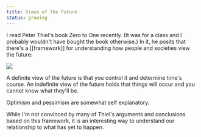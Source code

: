```yaml
---
title: Views of the Future
status: growing
---
```


I read Peter Thiel's book Zero to One recently. (It was for a class and I probably wouldn't have bought the book otherwise.) In it, he posits that there's a [[framework]] for understanding how people and societies view the future:

<img src="../assets/thiel.png" class="white-pic">

A definite view of the future is that you control it and determine time's course. An indefinite view of the future holds that things will occur and you cannot know what they'll be.

Optimism and pessimism are somewhat self explanatory.

While I'm not convinced by many of Thiel's arguments and conclusions based on this framework, it is an interesting way to understand our relationship to what has yet to happen.